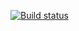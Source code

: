 
[![Build status](https://ci.appveyor.com/api/projects/status/41t36n07gdgr4aok/branch/main?svg=true)](https://ci.appveyor.com/project/realzyryan/patterns-1-and-allure/branch/main)

